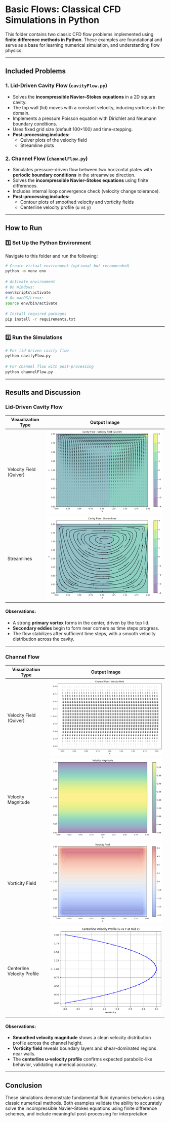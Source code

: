 # Basic Flows: Classical CFD Simulations in Python

This folder contains two classic CFD flow problems implemented using **finite difference methods in Python**. These examples are foundational and serve as a base for learning numerical simulation, and understanding flow physics.

---

## Included Problems

### 1. Lid-Driven Cavity Flow (`cavityFlow.py`)
- Solves the **incompressible Navier–Stokes equations** in a 2D square cavity.
- The top wall (lid) moves with a constant velocity, inducing vortices in the domain.
- Implements a pressure Poisson equation with Dirichlet and Neumann boundary conditions.
- Uses fixed grid size (default 100×100) and time-stepping.
- **Post-processing includes:**
  - Quiver plots of the velocity field
  - Streamline plots

### 2. Channel Flow (`channelFlow.py`)
- Simulates pressure-driven flow between two horizontal plates with **periodic boundary conditions** in the streamwise direction.
- Solves the **incompressible Navier–Stokes equations** using finite differences.
- Includes internal loop convergence check (velocity change tolerance).
- **Post-processing includes:**
  - Contour plots of smoothed velocity and vorticity fields
  - Centerline velocity profile (u vs y)

---

## How to Run

### 1️⃣ Set Up the Python Environment

Navigate to this folder and run the following:

```bash
# Create virtual environment (optional but recommended)
python -m venv env

# Activate environment
# On Windows:
env\Scripts\activate
# On macOS/Linux:
source env/bin/activate

# Install required packages
pip install -r requirements.txt
```

---

### 2️⃣ Run the Simulations

```bash
# For lid-driven cavity flow
python cavityFlow.py

# For channel flow with post-processing
python channelFlow.py
```

---

## Results and Discussion

### Lid-Driven Cavity Flow

| Visualization Type     | Output Image                                |
|------------------------|---------------------------------------------|
| Velocity Field (Quiver)| ![Quiver](results/cavity_flow_velocity_quiver.png)           |
| Streamlines            | ![Streamlines](results/cavity_flow_streamlines.png)               |

#### Observations:
- A strong **primary vortex** forms in the center, driven by the top lid.
- **Secondary eddies** begin to form near corners as time steps progress.
- The flow stabilizes after sufficient time steps, with a smooth velocity distribution across the cavity.

---

### Channel Flow

| Visualization Type             | Output Image                                      |
|--------------------------------|---------------------------------------------------|
| Velocity Field (Quiver)        | ![Quiver](results/channel_flow_velocity_quiver.png)               |
| Velocity Magnitude             | ![Velocity Mag](results/channel_flow_velocity_magnitude_smoothed.png)   |
| Vorticity Field                | ![Vorticity](results/channel_flow_vorticity_smoothed.png)            |
| Centerline Velocity Profile    | ![Centerline](results/channel_flow_centerline_velocity.png)           |

#### Observations:
- **Smoothed velocity magnitude** shows a clean velocity distribution profile across the channel height.
- **Vorticity field** reveals boundary layers and shear-dominated regions near walls.
- The **centerline u-velocity profile** confirms expected parabolic-like behavior, validating numerical accuracy.

---
## Conclusion

These simulations demonstrate fundamental fluid dynamics behaviors using classic numerical methods. Both examples validate the ability to accurately solve the incompressible Navier–Stokes equations using finite difference schemes, and include meaningful post-processing for interpretation. 

